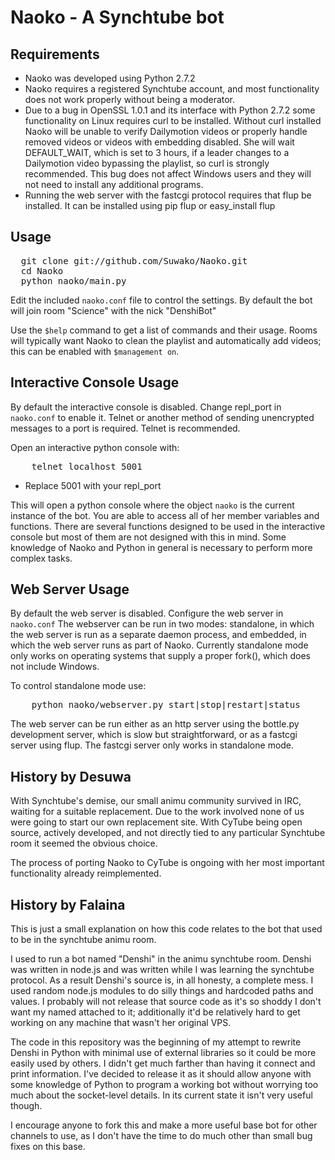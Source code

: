 # Naoko - A Synchtube bot

## Requirements
- Naoko was developed using Python 2.7.2
- Naoko requires a registered Synchtube account, and most functionality does not work properly without being a moderator.
- Due to a bug in OpenSSL 1.0.1 and its interface with Python 2.7.2 some functionality on Linux requires curl to be installed.
    Without curl installed Naoko will be unable to verify Dailymotion videos or properly handle removed videos or videos with embedding disabled.
    She will wait DEFAULT_WAIT, which is set to 3 hours, if a leader changes to a Dailymotion video bypassing the playlist, so curl is strongly recommended.
    This bug does not affect Windows users and they will not need to install any additional programs.
- Running the web server with the fastcgi protocol requires that flup be installed. It can be installed using pip flup or easy\_install flup

## Usage
<pre>
  git clone git://github.com/Suwako/Naoko.git
  cd Naoko
  python naoko/main.py
</pre>

Edit the included `naoko.conf` file to control the settings. By default the bot will join room "Science" with the nick "DenshiBot"

Use the `$help` command to get a list of commands and their usage. Rooms will typically want Naoko to clean the playlist and automatically add videos; this can be enabled with `$management on`.

## Interactive Console Usage
By default the interactive console is disabled. Change repl\_port in `naoko.conf` to enable it.
Telnet or another method of sending unencrypted messages to a port is required. Telnet is recommended.

Open an interactive python console with:
<pre>
    telnet localhost 5001
</pre>
- Replace 5001 with your repl\_port

This will open a python console where the object `naoko` is the current instance of the bot. You are able to access all of her member variables and functions. There are several functions designed to be used in the interactive console but most of them are not designed with this in mind. Some knowledge of Naoko and Python in general is necessary to perform more complex tasks.

## Web Server Usage
By default the web server is disabled. Configure the web server in `naoko.conf`
The webserver can be run in two modes: standalone, in which the web server is run as a separate daemon process, and embedded, in which the web server runs as part of Naoko.
Currently standalone mode only works on operating systems that supply a proper fork(), which does not include Windows.

To control standalone mode use:
<pre>
    python naoko/webserver.py start|stop|restart|status
</pre>

The web server can be run either as an http server using the bottle.py development server, which is slow but straightforward, or as a fastcgi server using flup. The fastcgi server only works in standalone mode. 

## History by Desuwa
With Synchtube's demise, our small animu community survived in IRC, waiting for a suitable replacement. Due to the work involved none of us were going to start our own replacement site. With CyTube being open source, actively developed, and not directly tied to any particular Synchtube room it seemed the obvious choice.

The process of porting Naoko to CyTube is ongoing with her most important functionality already reimplemented.

## History by Falaina
This is just a small explanation on how this code relates to the bot that used to be in the synchtube animu room.

I used to run a bot named "Denshi" in the animu synchtube room. Denshi was written in node.js and was written while I was learning the synchtube protocol. As a result Denshi's source is, in all honesty, a complete mess. I used random node.js modules to do silly things and hardcoded paths and values. I probably will not release that source code as it's so shoddy I don't want my named attached to it; additionally it'd be relatively hard to get working on any machine that wasn't her original VPS.

The code in this repository was the beginning of my attempt to rewrite Denshi in Python with minimal use of external libraries so it could be more easily used by others. I didn't get much farther than having it connect and print information. I've decided to release it as it should allow anyone with some knowledge of Python to program a working bot without worrying too much about the socket-level details. In its current state it isn't very useful though.

I encourage anyone to fork this and make a more useful base bot for other channels to use, as I don't have the time to do much other than small bug fixes on this base.
